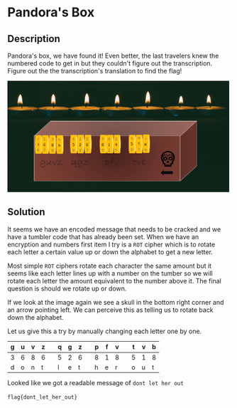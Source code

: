 # Pandora's Box

## Description
Pandora's box, we have found it! Even better, the last travelers knew the numbered code to get in but they couldn't figure out the transcription. Figure out the the transcription's translation to find the flag!

<img src="./pandoras_box.png" width="500px" height="250px" />

## Solution
It seems we have an encoded message that needs to be cracked and we have a tumbler code that has already been set. When we have an encryption and numbers first item I try is a `ROT` cipher which is to rotate each letter a certain value up or down the alphabet to get a new letter.

Most simple `ROT` ciphers rotate each character the same amount but it seems like each letter lines up with a number on the tumber so we will rotate each letter the amount equivalent to the number above it. The final question is should we rotate up or down.

If we look at the image again we see a skull in the bottom right corner and an arrow pointing left. We can perceive this as telling us to rotate back down the alphabet.

Let us give this a try by manually changing each letter one by one.

| g | u | v | z |   | q | g | z |   | p | f | v |   | t | v | b |
| - | - | - | - | - | - | - | - | - | - | - | - | - | - | - | - |
| 3 | 6 | 8 | 6 |   | 5 | 2 | 6 |   | 8 | 1 | 8 |   | 5 | 1 | 8 |
| d | o | n | t |   | l | e | t |   | h | e | r |   | o | u | t |

Looked like we got a readable message of `dont let her out`

`flag{dont_let_her_out}`
